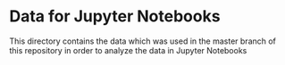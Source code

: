 # Data for Jupyter Notebooks
This directory contains the data which was used in the master branch of this repository in order to analyze the data in Jupyter Notebooks